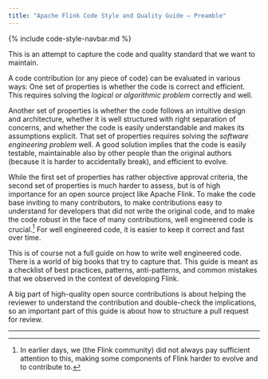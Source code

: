 ```yaml
---
title: "Apache Flink Code Style and Quality Guide — Preamble"
---
```


{% include code-style-navbar.md %}


This is an attempt to capture the code and quality standard that we want to maintain.

A code contribution (or any piece of code) can be evaluated in various ways: One set of properties is whether the code is correct and efficient. This requires solving the _logical or algorithmic problem_ correctly and well.

Another set of properties is whether the code follows an intuitive design and architecture, whether it is well structured with right separation of concerns, and whether the code is easily understandable and makes its assumptions explicit. That set of properties requires solving the _software engineering problem_ well. A good solution implies that the code is easily testable, maintainable also by other people than the original authors (because it is harder to accidentally break), and efficient to evolve.

While the first set of properties has rather objective approval criteria, the second set of properties is much harder to assess, but is of high importance for an open source project like Apache Flink. To make the code base inviting to many contributors, to make contributions easy to understand for developers that did not write the original code, and to make the code robust in the face of many contributions, well engineered code is crucial.[^1] For well engineered code, it is easier to keep it correct and fast over time.


This is of course not a full guide on how to write well engineered code. There is a world of big books that try to capture that. This guide is meant as a checklist of best practices, patterns, anti-patterns, and common mistakes that we observed in the context of developing Flink.

A big part of high-quality open source contributions is about helping the reviewer to understand the contribution and double-check the implications, so an important part of this guide is about how to structure a pull request for review.


<hr />

[^1]: In earlier days, we (the Flink community) did not always pay sufficient attention to this, making some components of Flink harder to evolve and to contribute to.
